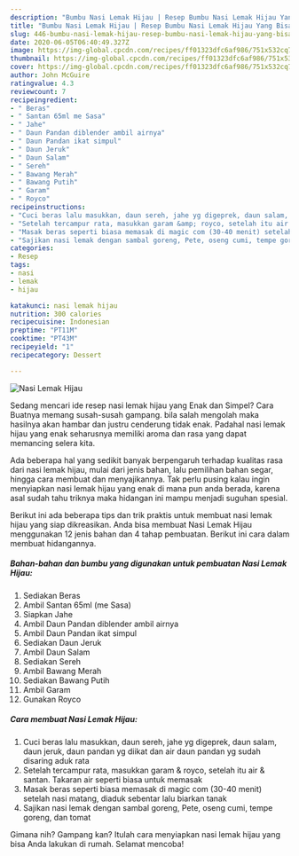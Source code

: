 ```yaml
---
description: "Bumbu Nasi Lemak Hijau | Resep Bumbu Nasi Lemak Hijau Yang Bisa Manjain Lidah"
title: "Bumbu Nasi Lemak Hijau | Resep Bumbu Nasi Lemak Hijau Yang Bisa Manjain Lidah"
slug: 446-bumbu-nasi-lemak-hijau-resep-bumbu-nasi-lemak-hijau-yang-bisa-manjain-lidah
date: 2020-06-05T06:40:49.327Z
image: https://img-global.cpcdn.com/recipes/ff01323dfc6af986/751x532cq70/nasi-lemak-hijau-foto-resep-utama.jpg
thumbnail: https://img-global.cpcdn.com/recipes/ff01323dfc6af986/751x532cq70/nasi-lemak-hijau-foto-resep-utama.jpg
cover: https://img-global.cpcdn.com/recipes/ff01323dfc6af986/751x532cq70/nasi-lemak-hijau-foto-resep-utama.jpg
author: John McGuire
ratingvalue: 4.3
reviewcount: 7
recipeingredient:
- " Beras"
- " Santan 65ml me Sasa"
- " Jahe"
- " Daun Pandan diblender ambil airnya"
- " Daun Pandan ikat simpul"
- " Daun Jeruk"
- " Daun Salam"
- " Sereh"
- " Bawang Merah"
- " Bawang Putih"
- " Garam"
- " Royco"
recipeinstructions:
- "Cuci beras lalu masukkan, daun sereh, jahe yg digeprek, daun salam, daun jeruk, daun pandan yg diikat dan air daun pandan yg sudah disaring aduk rata"
- "Setelah tercampur rata, masukkan garam &amp; royco, setelah itu air &amp; santan. Takaran air seperti biasa untuk memasak"
- "Masak beras seperti biasa memasak di magic com (30-40 menit) setelah nasi matang, diaduk sebentar lalu biarkan tanak"
- "Sajikan nasi lemak dengan sambal goreng, Pete, oseng cumi, tempe goreng, dan tomat"
categories:
- Resep
tags:
- nasi
- lemak
- hijau

katakunci: nasi lemak hijau 
nutrition: 300 calories
recipecuisine: Indonesian
preptime: "PT11M"
cooktime: "PT43M"
recipeyield: "1"
recipecategory: Dessert

---
```



![Nasi Lemak Hijau](https://img-global.cpcdn.com/recipes/ff01323dfc6af986/751x532cq70/nasi-lemak-hijau-foto-resep-utama.jpg)

Sedang mencari ide resep nasi lemak hijau yang Enak dan Simpel? Cara Buatnya memang susah-susah gampang. bila salah mengolah maka hasilnya akan hambar dan justru cenderung tidak enak. Padahal nasi lemak hijau yang enak seharusnya memiliki aroma dan rasa yang dapat memancing selera kita.

Ada beberapa hal yang sedikit banyak berpengaruh terhadap kualitas rasa dari nasi lemak hijau, mulai dari jenis bahan, lalu pemilihan bahan segar, hingga cara membuat dan menyajikannya. Tak perlu pusing kalau ingin menyiapkan nasi lemak hijau yang enak di mana pun anda berada, karena asal sudah tahu triknya maka hidangan ini mampu menjadi suguhan spesial.




Berikut ini ada beberapa tips dan trik praktis untuk membuat nasi lemak hijau yang siap dikreasikan. Anda bisa membuat Nasi Lemak Hijau menggunakan 12 jenis bahan dan 4 tahap pembuatan. Berikut ini cara dalam membuat hidangannya.

<!--inarticleads1-->

##### Bahan-bahan dan bumbu yang digunakan untuk pembuatan Nasi Lemak Hijau:

1. Sediakan  Beras
1. Ambil  Santan 65ml (me Sasa)
1. Siapkan  Jahe
1. Ambil  Daun Pandan diblender ambil airnya
1. Ambil  Daun Pandan ikat simpul
1. Sediakan  Daun Jeruk
1. Ambil  Daun Salam
1. Sediakan  Sereh
1. Ambil  Bawang Merah
1. Sediakan  Bawang Putih
1. Ambil  Garam
1. Gunakan  Royco




<!--inarticleads2-->

##### Cara membuat Nasi Lemak Hijau:

1. Cuci beras lalu masukkan, daun sereh, jahe yg digeprek, daun salam, daun jeruk, daun pandan yg diikat dan air daun pandan yg sudah disaring aduk rata
1. Setelah tercampur rata, masukkan garam &amp; royco, setelah itu air &amp; santan. Takaran air seperti biasa untuk memasak
1. Masak beras seperti biasa memasak di magic com (30-40 menit) setelah nasi matang, diaduk sebentar lalu biarkan tanak
1. Sajikan nasi lemak dengan sambal goreng, Pete, oseng cumi, tempe goreng, dan tomat




Gimana nih? Gampang kan? Itulah cara menyiapkan nasi lemak hijau yang bisa Anda lakukan di rumah. Selamat mencoba!
